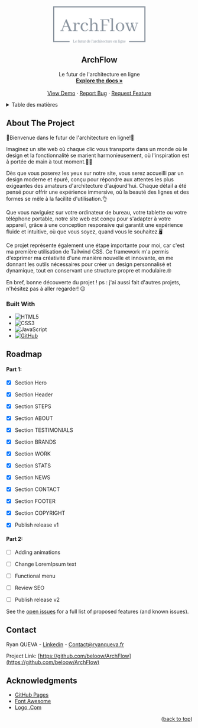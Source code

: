 <a name="readme-top"></a>

<!-- [![Contributors][contributors-shield]][contributors-url]
[![Forks][forks-shield]][forks-url]
[![Stargazers][stars-shield]][stars-url]
[![Issues][issues-shield]][issues-url]
[![MIT License][license-shield]][license-url]
[![LinkedIn][linkedin-shield]][linkedin-url] -->



<!-- PROJECT LOGO -->
<br />
<div align="center">
  <a href="https://ArchFlow/">
    <img src="assets/logo/png/logo-no-background.png" alt="Logo" width="250" height="100">
  </a>

  <h2 align="center">ArchFlow</h2>

  <p align="center">
    Le futur de l'architecture en ligne
    <br />
    <a href="https://github.com/beloow/ArchFlow/index.html"><strong>Explore the docs »</strong></a>
    <br />
    <br />
    <a href="https://beloow.github.io/ArchFlow/">View Demo</a>
    ·
    <a href="https://github.com/beloow/ArchFlow/issues">Report Bug</a>
    ·
    <a href="https://github.com/beloow/ArchFlow/issues">Request Feature</a>
  </p>
</div>



<!-- TABLE OF CONTENTS -->
<details>
  <summary>Table des matières</summary>
  <ol>
    <li>
      <a href="#about-the-project">About The Project</a>
      <ul>
        <li><a href="#built-with">Built With</a></li>
      </ul>
    </li>
    <li><a href="#roadmap">Roadmap</a></li>
    <li><a href="#contact">Contact</a></li>
    <li><a href="#acknowledgments">Acknowledgments</a></li>
  </ol>
</details>



<!-- ABOUT THE PROJECT -->
## About The Project


🌟Bienvenue dans le futur de l'architecture en ligne!🌟 

Imaginez un site web où chaque clic vous transporte dans un monde où le design et la fonctionnalité se marient harmonieusement, où l'inspiration est à portée de main à tout moment.🤵🏻

Dès que vous poserez les yeux sur notre site, vous serez accueilli par un design moderne et épuré, conçu pour répondre aux attentes les plus exigeantes des amateurs d'architecture d'aujourd'hui. Chaque détail a été pensé pour offrir une expérience immersive, où la beauté des lignes et des formes se mêle à la facilité d'utilisation.👌

Que vous naviguiez sur votre ordinateur de bureau, votre tablette ou votre téléphone portable, notre site web est conçu pour s'adapter à votre appareil, grâce à une conception responsive qui garantit une expérience fluide et intuitive, où que vous soyez, quand vous le souhaitez.🖥️

Ce projet représente également une étape importante pour moi, car c'est ma première utilisation de Tailwind CSS. Ce framework m'a permis d'exprimer ma créativité d'une manière nouvelle et innovante, en me donnant les outils nécessaires pour créer un design personnalisé et dynamique, tout en conservant une structure propre et modulaire.🤓

En bref, bonne découverte du projet ! ps : j'ai aussi fait d'autres projets, n'hésitez pas à aller regarder! 😉


### Built With

<!-- * [![HTML][Next.js]][Next-url]
* [![CSS][React.js]][React-url]
* [![Vue][Vue.js]][Vue-url]
* [![Angular][Angular.io]][Angular-url]
* [![Svelte][Svelte.dev]][Svelte-url]
* [![Laravel][Laravel.com]][Laravel-url] -->
* ![HTML5][html5.com]
* ![CSS3][css3.com]
* ![JavaScript][javascript.com]
* [![GitHub][github.com]][github-url]
<!-- * [![Bootstrap][Bootstrap.com]][Bootstrap-url] -->


<!-- ROADMAP -->
## Roadmap

#### Part 1:

- [x] Section Hero
- [x] Section Header
- [x] Section STEPS
- [x] Section ABOUT
- [x] Section TESTIMONIALS
- [x] Section BRANDS
- [x] Section WORK
- [x] Section STATS
- [x] Section NEWS
- [x] Section CONTACT
- [x] Section FOOTER
- [x] Section COPYRIGHT
- [x] Publish release v1


#### Part 2:

- [ ] Adding animations
- [ ] Change LoremIpsum text
- [ ] Functional menu
- [ ] Review SEO
- [ ] Publish release v2


See the [open issues](https://github.com/beloow/ArchFlow/issues) for a full list of proposed features (and known issues).



<!-- CONTACT -->
## Contact

Ryan QUEVA - [Linkedin](https://www.linkedin.com/in/ryan-queva) - Contact@ryanqueva.fr

Project Link: [https://github.com/beloow/ArchFlow](https://github.com/beloow/ArchFlow)




<!-- ACKNOWLEDGMENTS -->
## Acknowledgments

* [GitHub Pages](https://pages.github.com)
* [Font Awesome](https://fontawesome.com)
* [Logo .Com](https://logo.com/)


<p align="right">(<a href="#readme-top">back to top</a>)</p>



<!-- MARKDOWN LINKS & IMAGES -->
<!-- https://www.markdownguide.org/basic-syntax/#reference-style-links -->
[contributors-shield]: https://img.shields.io/github/contributors/othneildrew/Best-README-Template.svg?style=for-the-badge
[contributors-url]: https://github.com/beloow/ryanqueva.fr/contributors
[forks-shield]: https://img.shields.io/github/forks/othneildrew/Best-README-Template.svg?style=for-the-badge
[forks-url]: https://github.com/beloow/ryanqueva.fr/network/members
[stars-shield]: https://img.shields.io/github/stars/othneildrew/Best-README-Template.svg?style=for-the-badge
[stars-url]: https://github.com/othneildrew/Best-README-Template/stargazers
[issues-shield]: https://img.shields.io/github/issues/othneildrew/Best-README-Template.svg?style=for-the-badge
[issues-url]: https://github.com/othneildrew/Best-README-Template/issues
[license-shield]: https://img.shields.io/github/license/othneildrew/Best-README-Template.svg?style=for-the-badge
[license-url]: https://github.com/othneildrew/Best-README-Template/blob/master/LICENSE.txt
[linkedin-shield]: https://img.shields.io/badge/-LinkedIn-black.svg?style=for-the-badge&logo=linkedin&colorB=555
[linkedin-url]: https://www.linkedin.com/in/ryan-queva
[product-screenshot]: resources/img/icon.png
[Next.js]: https://img.shields.io/badge/next.js-000000?style=for-the-badge&logo=nextdotjs&logoColor=white
[Next-url]: https://nextjs.org/
[React.js]: https://img.shields.io/badge/React-20232A?style=for-the-badge&logo=react&logoColor=61DAFB
[React-url]: https://reactjs.org/
[Vue.js]: https://img.shields.io/badge/Vue.js-35495E?style=for-the-badge&logo=vuedotjs&logoColor=4FC08D
[Vue-url]: https://vuejs.org/
[Angular.io]: https://img.shields.io/badge/Angular-DD0031?style=for-the-badge&logo=angular&logoColor=white
[Angular-url]: https://angular.io/
[Svelte.dev]: https://img.shields.io/badge/Svelte-4A4A55?style=for-the-badge&logo=svelte&logoColor=FF3E00
[Svelte-url]: https://svelte.dev/
[Laravel.com]: https://img.shields.io/badge/Laravel-FF2D20?style=for-the-badge&logo=laravel&logoColor=white
[Laravel-url]: https://laravel.com
[Bootstrap.com]: https://img.shields.io/badge/Bootstrap-563D7C?style=for-the-badge&logo=bootstrap&logoColor=white
[Bootstrap-url]: https://getbootstrap.com
[JQuery.com]: https://img.shields.io/badge/jQuery-0769AD?style=for-the-badge&logo=jquery&logoColor=white
[JQuery-url]: https://jquery.com 
[figma.com]: https://img.shields.io/badge/figma-%23F24E1E.svg?style=for-the-badge&logo=figma&logoColor=white
[figma-url]: https://www.figma.com/
[github.com]: https://img.shields.io/badge/github-%23121011.svg?style=for-the-badge&logo=github&logoColor=white
[github-url]: https://www.github.com/
[html5.com]: https://img.shields.io/badge/html5-%23E34F26.svg?style=for-the-badge&logo=html5&logoColor=white
[css3.com]: https://img.shields.io/badge/css3-%231572B6.svg?style=for-the-badge&logo=css3&logoColor=white
[javascript.com]: https://img.shields.io/badge/javascript-%23323330.svg?style=for-the-badge&logo=javascript&logoColor=%23F7DF1E
